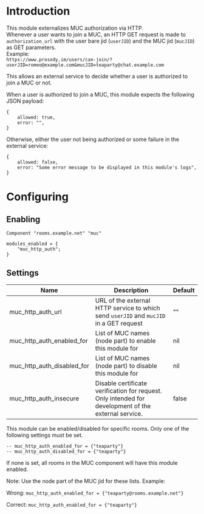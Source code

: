 # Introduction

This module externalizes MUC authorization via HTTP.  
Whenever a user wants to join a MUC, an HTTP GET request is made to `authorization_url`
with the user bare jid (`userJID`) and the MUC jid (`mucJID`) as GET parameters.  
Example:  
`https://www.prosody.im/users/can-join/?userJID=romeo@example.com&mucJID=teaparty@chat.example.com`

This allows an external service to decide whether a user is authorized to join a MUC or not.  

When a user is authorized to join a MUC, this module expects the following JSON payload:
```
{
    allowed: true,
    error: "",
}
```
Otherwise, either the user not being authorized or some failure in the external service:
```
{
    allowed: false,
    error: "Some error message to be displayed in this module's logs",
}
```

# Configuring

## Enabling

``` {.lua}
Component "rooms.example.net" "muc"

modules_enabled = {
    "muc_http_auth";
}

```


## Settings

|Name |Description |Default |
|-----|------------|--------|
|muc_http_auth_url| URL of the external HTTP service to which send `userJID` and `mucJID` in a GET request | "" |
|muc_http_auth_enabled_for| List of MUC names (node part) to enable this module for | nil |
|muc_http_auth_disabled_for| List of MUC names (node part) to disable this module for | nil |
|muc_http_auth_insecure| Disable certificate verification for request. Only intended for development of the external service. | false |


This module can be enabled/disabled for specific rooms. Only one of the following settings must be set.
```
-- muc_http_auth_enabled_for = {"teaparty"}
-- muc_http_auth_disabled_for = {"teaparty"}
```
If none is set, all rooms in the MUC component will have this module enabled.

Note: Use the node part of the MUC jid for these lists. Example:  

Wrong:
`muc_http_auth_enabled_for = {"teaparty@rooms.example.net"}`

Correct:
`muc_http_auth_enabled_for = {"teaparty"}`